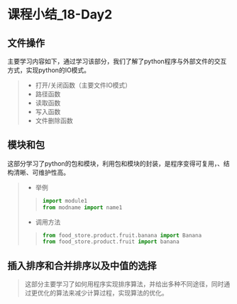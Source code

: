 # 课程小结_18-Day2

## 文件操作

主要学习内容如下，通过学习该部分，我们了解了python程序与外部文件的交互方式，实现python的IO模式。

> - 打开/关闭函数（主要文件IO模式）
> - 路径函数
> - 读取函数
> - 写入函数
> - 文件删除函数

## 模块和包

这部分学习了python的包和模块，利用包和模块的封装，是程序变得可复用，、结构清晰、可维护性高。

> - 举例
>
> > ```python
> > import module1
> > from modname import name1
> > ```
>
> - 调用方法
>
> > ```python
> > from food_store.product.fruit.banana import Banana
> > from food_store.product.fruit import banana
> > ```

## 插入排序和合并排序以及中值的选择

> 这部分主要学习了如何用程序实现排序算法，并给出多种不同途径，同时通过更优化的算法来减少计算过程，实现算法的优化。


